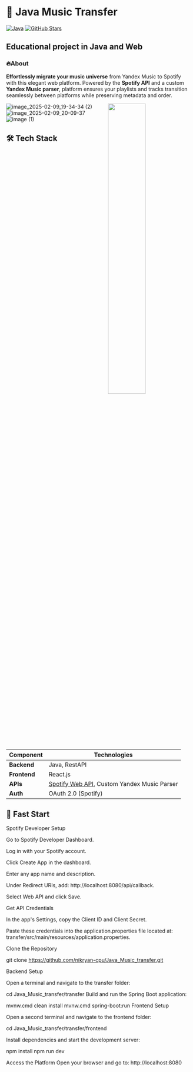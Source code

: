 # 🎵 Java Music Transfer
[![Java](https://img.shields.io/badge/Java-17%2B-orange.svg)](https://www.oracle.com/java/)
[![GitHub Stars](https://img.shields.io/github/stars/nikryan-cpu/Java_Music_transfer?style=social)](https://github.com/nikryan-cpu/Java_Music_transfer/stargazers)
## Educational project in Java and Web
### 🔥About
**Effortlessly migrate your music universe** from Yandex Music to Spotify with this elegant web platform. Powered by the **Spotify API** and a custom **Yandex Music parser**, platform ensures your playlists and tracks transition seamlessly between platforms while preserving metadata and order.



<img src="https://via.placeholder.com/800x400?text=Demo+Interface" align="right" width="45%">

![image_2025-02-09_19-34-34 (2)](https://github.com/user-attachments/assets/f3051e4f-6a2e-4372-8962-3aa593ae29f2)
![image_2025-02-09_20-09-37](https://github.com/user-attachments/assets/3ec2b02b-6dbb-4788-a352-9fc810d00d50)
![image (1)](https://github.com/user-attachments/assets/87318d9e-d352-432e-8e4a-97ff50d7e099)



## 🛠 Tech Stack
| Component       | Technologies                                                                 |
|-----------------|-----------------------------------------------------------------------------|
| **Backend**     | Java, RestAPI                                           |
| **Frontend**    | React.js                                        |
| **APIs**        | [Spotify Web API](https://developer.spotify.com/documentation/web-api), Custom Yandex Music Parser |
| **Auth**        | OAuth 2.0 (Spotify)                                             |     

## 🚀 Fast Start

Spotify Developer Setup

Go to Spotify Developer Dashboard.

Log in with your Spotify account.

Click Create App in the dashboard.

Enter any app name and description.

Under Redirect URIs, add: http://localhost:8080/api/callback.

Select Web API and click Save.

Get API Credentials

In the app's Settings, copy the Client ID and Client Secret.

Paste these credentials into the application.properties file located at:
transfer/src/main/resources/application.properties.


Clone the Repository

git clone https://github.com/nikryan-cpu/Java_Music_transfer.git


Backend Setup

Open a terminal and navigate to the transfer folder:


cd Java_Music_transfer/transfer
Build and run the Spring Boot application:


mvnw.cmd clean install
mvnw.cmd spring-boot:run
Frontend Setup

Open a second terminal and navigate to the frontend folder:

cd Java_Music_transfer/transfer/frontend

Install dependencies and start the development server:

npm install
npm run dev

Access the Platform
Open your browser and go to:
http://localhost:8080
